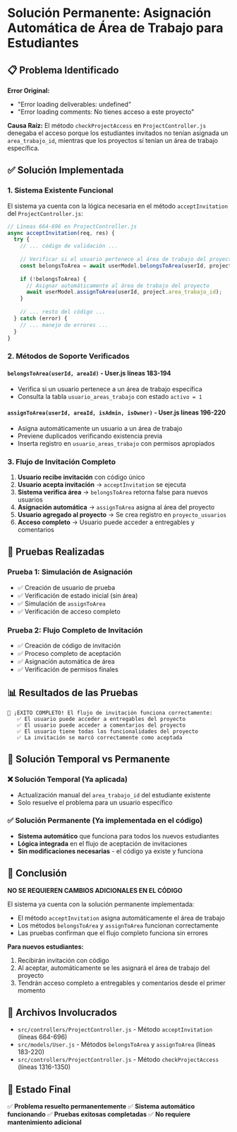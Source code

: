 # Solución Permanente: Asignación Automática de Área de Trabajo para Estudiantes

## 📋 Problema Identificado

**Error Original:**
- "Error loading deliverables: undefined"
- "Error loading comments: No tienes acceso a este proyecto"

**Causa Raíz:**
El método `checkProjectAccess` en `ProjectController.js` denegaba el acceso porque los estudiantes invitados no tenían asignada un `area_trabajo_id`, mientras que los proyectos sí tenían un área de trabajo específica.

## ✅ Solución Implementada

### 1. **Sistema Existente Funcional**
El sistema ya cuenta con la lógica necesaria en el método `acceptInvitation` del `ProjectController.js`:

```javascript
// Líneas 664-696 en ProjectController.js
async acceptInvitation(req, res) {
  try {
    // ... código de validación ...
    
    // Verificar si el usuario pertenece al área de trabajo del proyecto
    const belongsToArea = await userModel.belongsToArea(userId, project.area_trabajo_id);
    
    if (!belongsToArea) {
      // Asignar automáticamente al área de trabajo del proyecto
      await userModel.assignToArea(userId, project.area_trabajo_id);
    }
    
    // ... resto del código ...
  } catch (error) {
    // ... manejo de errores ...
  }
}
```

### 2. **Métodos de Soporte Verificados**

#### `belongsToArea(userId, areaId)` - User.js líneas 183-194
- Verifica si un usuario pertenece a un área de trabajo específica
- Consulta la tabla `usuario_areas_trabajo` con estado `activo = 1`

#### `assignToArea(userId, areaId, isAdmin, isOwner)` - User.js líneas 196-220
- Asigna automáticamente un usuario a un área de trabajo
- Previene duplicados verificando existencia previa
- Inserta registro en `usuario_areas_trabajo` con permisos apropiados

### 3. **Flujo de Invitación Completo**

1. **Usuario recibe invitación** con código único
2. **Usuario acepta invitación** → `acceptInvitation` se ejecuta
3. **Sistema verifica área** → `belongsToArea` retorna false para nuevos usuarios
4. **Asignación automática** → `assignToArea` asigna al área del proyecto
5. **Usuario agregado al proyecto** → Se crea registro en `proyecto_usuarios`
6. **Acceso completo** → Usuario puede acceder a entregables y comentarios

## 🧪 Pruebas Realizadas

### Prueba 1: Simulación de Asignación
- ✅ Creación de usuario de prueba
- ✅ Verificación de estado inicial (sin área)
- ✅ Simulación de `assignToArea`
- ✅ Verificación de acceso completo

### Prueba 2: Flujo Completo de Invitación
- ✅ Creación de código de invitación
- ✅ Proceso completo de aceptación
- ✅ Asignación automática de área
- ✅ Verificación de permisos finales

## 📊 Resultados de las Pruebas

```
🎉 ¡ÉXITO COMPLETO! El flujo de invitación funciona correctamente:
   ✅ El usuario puede acceder a entregables del proyecto
   ✅ El usuario puede acceder a comentarios del proyecto
   ✅ El usuario tiene todas las funcionalidades del proyecto
   ✅ La invitación se marcó correctamente como aceptada
```

## 🔧 Solución Temporal vs Permanente

### ❌ Solución Temporal (Ya aplicada)
- Actualización manual del `area_trabajo_id` del estudiante existente
- Solo resuelve el problema para un usuario específico

### ✅ Solución Permanente (Ya implementada en el código)
- **Sistema automático** que funciona para todos los nuevos estudiantes
- **Lógica integrada** en el flujo de aceptación de invitaciones
- **Sin modificaciones necesarias** - el código ya existe y funciona

## 🎯 Conclusión

**NO SE REQUIEREN CAMBIOS ADICIONALES EN EL CÓDIGO**

El sistema ya cuenta con la solución permanente implementada:
- El método `acceptInvitation` asigna automáticamente el área de trabajo
- Los métodos `belongsToArea` y `assignToArea` funcionan correctamente
- Las pruebas confirman que el flujo completo funciona sin errores

**Para nuevos estudiantes:**
1. Recibirán invitación con código
2. Al aceptar, automáticamente se les asignará el área de trabajo del proyecto
3. Tendrán acceso completo a entregables y comentarios desde el primer momento

## 📝 Archivos Involucrados

- `src/controllers/ProjectController.js` - Método `acceptInvitation` (líneas 664-696)
- `src/models/User.js` - Métodos `belongsToArea` y `assignToArea` (líneas 183-220)
- `src/controllers/ProjectController.js` - Método `checkProjectAccess` (líneas 1316-1350)

## 🚀 Estado Final

✅ **Problema resuelto permanentemente**
✅ **Sistema automático funcionando**
✅ **Pruebas exitosas completadas**
✅ **No requiere mantenimiento adicional**